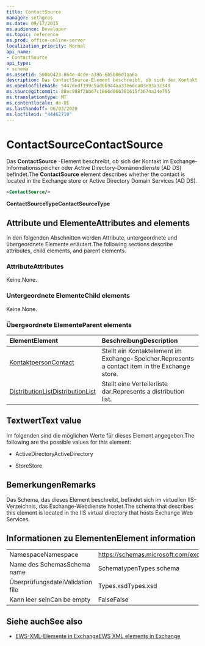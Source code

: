 ```yaml
---
title: ContactSource
manager: sethgros
ms.date: 09/17/2015
ms.audience: Developer
ms.topic: reference
ms.prod: office-online-server
localization_priority: Normal
api_name:
- ContactSource
api_type:
- schema
ms.assetid: 500b0423-864e-4cde-a39b-6b5b06d1aa6a
description: Das ContactSource-Element beschreibt, ob sich der Kontakt im Exchange-Informationsspeicher oder Active Directory-Domänendienste (AD DS) befindet.
ms.openlocfilehash: 5447dedf199c5ad6b944aa33e6dca03e83a3c340
ms.sourcegitcommit: 88ec988f2bb67c1866d06b361615f3674a24e795
ms.translationtype: MT
ms.contentlocale: de-DE
ms.lasthandoff: 06/03/2020
ms.locfileid: "44462710"
---
```

# <a name="contactsource"></a><span data-ttu-id="cf022-103">ContactSource</span><span class="sxs-lookup"><span data-stu-id="cf022-103">ContactSource</span></span>

<span data-ttu-id="cf022-104">Das **ContactSource** -Element beschreibt, ob sich der Kontakt im Exchange-Informationsspeicher oder Active Directory-Domänendienste (AD DS) befindet.</span><span class="sxs-lookup"><span data-stu-id="cf022-104">The **ContactSource** element describes whether the contact is located in the Exchange store or Active Directory Domain Services (AD DS).</span></span> 
  
```xml
<ContactSource/>
```

 <span data-ttu-id="cf022-105">**ContactSourceType**</span><span class="sxs-lookup"><span data-stu-id="cf022-105">**ContactSourceType**</span></span>
## <a name="attributes-and-elements"></a><span data-ttu-id="cf022-106">Attribute und Elemente</span><span class="sxs-lookup"><span data-stu-id="cf022-106">Attributes and elements</span></span>

<span data-ttu-id="cf022-107">In den folgenden Abschnitten werden Attribute, untergeordnete und übergeordnete Elemente erläutert.</span><span class="sxs-lookup"><span data-stu-id="cf022-107">The following sections describe attributes, child elements, and parent elements.</span></span>
  
### <a name="attributes"></a><span data-ttu-id="cf022-108">Attribute</span><span class="sxs-lookup"><span data-stu-id="cf022-108">Attributes</span></span>

<span data-ttu-id="cf022-109">Keine.</span><span class="sxs-lookup"><span data-stu-id="cf022-109">None.</span></span>
  
### <a name="child-elements"></a><span data-ttu-id="cf022-110">Untergeordnete Elemente</span><span class="sxs-lookup"><span data-stu-id="cf022-110">Child elements</span></span>

<span data-ttu-id="cf022-111">Keine.</span><span class="sxs-lookup"><span data-stu-id="cf022-111">None.</span></span>
  
### <a name="parent-elements"></a><span data-ttu-id="cf022-112">Übergeordnete Elemente</span><span class="sxs-lookup"><span data-stu-id="cf022-112">Parent elements</span></span>

|<span data-ttu-id="cf022-113">**Element**</span><span class="sxs-lookup"><span data-stu-id="cf022-113">**Element**</span></span>|<span data-ttu-id="cf022-114">**Beschreibung**</span><span class="sxs-lookup"><span data-stu-id="cf022-114">**Description**</span></span>|
|:-----|:-----|
|[<span data-ttu-id="cf022-115">Kontaktperson</span><span class="sxs-lookup"><span data-stu-id="cf022-115">Contact</span></span>](contact.md) <br/> |<span data-ttu-id="cf022-116">Stellt ein Kontaktelement im Exchange-Speicher.</span><span class="sxs-lookup"><span data-stu-id="cf022-116">Represents a contact item in the Exchange store.</span></span>  <br/> |
|[<span data-ttu-id="cf022-117">DistributionList</span><span class="sxs-lookup"><span data-stu-id="cf022-117">DistributionList</span></span>](distributionlist.md) <br/> |<span data-ttu-id="cf022-118">Stellt eine Verteilerliste dar.</span><span class="sxs-lookup"><span data-stu-id="cf022-118">Represents a distribution list.</span></span>  <br/> |
   
## <a name="text-value"></a><span data-ttu-id="cf022-119">Textwert</span><span class="sxs-lookup"><span data-stu-id="cf022-119">Text value</span></span>

<span data-ttu-id="cf022-120">Im folgenden sind die möglichen Werte für dieses Element angegeben:</span><span class="sxs-lookup"><span data-stu-id="cf022-120">The following are the possible values for this element:</span></span>
  
- <span data-ttu-id="cf022-121">ActiveDirectory</span><span class="sxs-lookup"><span data-stu-id="cf022-121">ActiveDirectory</span></span>
    
- <span data-ttu-id="cf022-122">Store</span><span class="sxs-lookup"><span data-stu-id="cf022-122">Store</span></span>
    
## <a name="remarks"></a><span data-ttu-id="cf022-123">Bemerkungen</span><span class="sxs-lookup"><span data-stu-id="cf022-123">Remarks</span></span>

<span data-ttu-id="cf022-124">Das Schema, das dieses Element beschreibt, befindet sich im virtuellen IIS-Verzeichnis, das Exchange-Webdienste hostet.</span><span class="sxs-lookup"><span data-stu-id="cf022-124">The schema that describes this element is located in the IIS virtual directory that hosts Exchange Web Services.</span></span>
  
## <a name="element-information"></a><span data-ttu-id="cf022-125">Informationen zu Elementen</span><span class="sxs-lookup"><span data-stu-id="cf022-125">Element information</span></span>

|||
|:-----|:-----|
|<span data-ttu-id="cf022-126">Namespace</span><span class="sxs-lookup"><span data-stu-id="cf022-126">Namespace</span></span>  <br/> |https://schemas.microsoft.com/exchange/services/2006/types  <br/> |
|<span data-ttu-id="cf022-127">Name des Schemas</span><span class="sxs-lookup"><span data-stu-id="cf022-127">Schema name</span></span>  <br/> |<span data-ttu-id="cf022-128">Schematypen</span><span class="sxs-lookup"><span data-stu-id="cf022-128">Types schema</span></span>  <br/> |
|<span data-ttu-id="cf022-129">Überprüfungsdatei</span><span class="sxs-lookup"><span data-stu-id="cf022-129">Validation file</span></span>  <br/> |<span data-ttu-id="cf022-130">Types.xsd</span><span class="sxs-lookup"><span data-stu-id="cf022-130">Types.xsd</span></span>  <br/> |
|<span data-ttu-id="cf022-131">Kann leer sein</span><span class="sxs-lookup"><span data-stu-id="cf022-131">Can be empty</span></span>  <br/> |<span data-ttu-id="cf022-132">False</span><span class="sxs-lookup"><span data-stu-id="cf022-132">False</span></span>  <br/> |
   
## <a name="see-also"></a><span data-ttu-id="cf022-133">Siehe auch</span><span class="sxs-lookup"><span data-stu-id="cf022-133">See also</span></span>



- [<span data-ttu-id="cf022-134">EWS-XML-Elemente in Exchange</span><span class="sxs-lookup"><span data-stu-id="cf022-134">EWS XML elements in Exchange</span></span>](ews-xml-elements-in-exchange.md)

